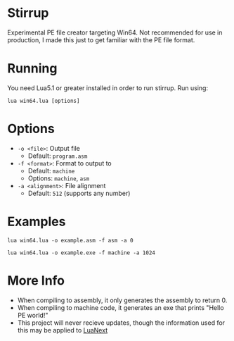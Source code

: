 # Stirrup

Experimental PE file creator targeting Win64. Not recommended for use in production, I made this just to get familiar with the PE file format.

# Running

You need Lua5.1 or greater installed in order to run stirrup. Run using:

```
lua win64.lua [options]
```

# Options

* `-o <file>`: Output file
    * Default: `program.asm`
* `-f <format>`: Format to output to
    * Default: `machine`
    * Options: `machine`, `asm`
* `-a <alignment>`: File alignment
    * Default: `512` (supports any number)


# Examples

```
lua win64.lua -o example.asm -f asm -a 0
```

```
lua win64.lua -o example.exe -f machine -a 1024
```

# More Info

* When compiling to assembly, it only generates the assembly to return 0.
* When compiling to machine code, it generates an exe that prints "Hello PE world!"
* This project will never recieve updates, though the information used for this may be applied to [LuaNext](https://github.com/LuaNext)
